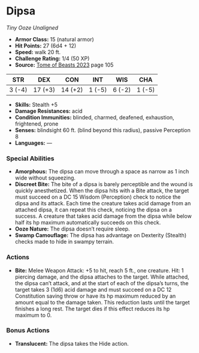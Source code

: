# Dipsa

*Tiny* *Ooze* *Unaligned*

- **Armor Class:** 15 (natural armor)
- **Hit Points:** 27 (6d4 + 12)
- **Speed:** walk 20 ft.
- **Challenge Rating:** 1/4 (50 XP)
- **Source:** [Tome of Beasts 2023](https://koboldpress.com/kpstore/product/tome-of-beasts-1-2023-edition/) page 105

| STR | DEX | CON | INT | WIS | CHA |
| --- | --- | --- | --- | --- | --- |
| 3 (-4) | 17 (+3) | 14 (+2) | 1 (-5) | 6 (-2) | 1 (-5) |

- **Skills:** Stealth +5
- **Damage Resistances:** acid
- **Condition Immunities:** blinded, charmed, deafened, exhaustion, frightened, prone
- **Senses:** blindsight 60 ft. (blind beyond this radius), passive Perception 8
- **Languages:** —
### Special Abilities
- **Amorphous:** The dipsa can move through a space as narrow as 1 inch wide without squeezing.
- **Discreet Bite:** The bite of a dipsa is barely perceptible and the wound is quickly anesthetized. When the dipsa hits with a Bite attack, the target must succeed on a DC 15 Wisdom (Perception) check to notice the dipsa and its attack. Each time the creature takes acid damage from an attached dipsa, it can repeat this check, noticing the dipsa on a success. A creature that takes acid damage from the dipsa while below half its hp maximum automatically succeeds on this check.
- **Ooze Nature:** The dipsa doesn’t require sleep.
- **Swamp Camouflage:** The dipsa has advantage on Dexterity (Stealth) checks made to hide in swampy terrain.
### Actions
- **Bite:** Melee Weapon Attack: +5 to hit, reach 5 ft., one creature. Hit: 1 piercing damage, and the dipsa attaches to the target. While attached, the dipsa can’t attack, and at the start of each of the dipsa’s turns, the target takes 3 (1d6) acid damage and must succeed on a DC 12 Constitution saving throw or have its hp maximum reduced by an amount equal to the damage taken. This reduction lasts until the target finishes a long rest. The target dies if this effect reduces its hp maximum to 0.
### Bonus Actions
- **Translucent:** The dipsa takes the Hide action.

